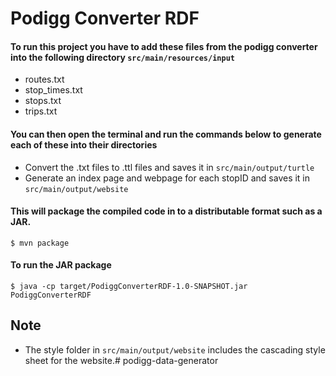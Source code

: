 Podigg Converter RDF
=========================
#### To run this project you have to add these files from the podigg converter into the following directory `src/main/resources/input`

* routes.txt  
* stop_times.txt  
* stops.txt  
* trips.txt

#### You can then open the terminal and run the commands below to generate each of these into their directories

* Convert the .txt files to .ttl files and saves it in `src/main/output/turtle`
* Generate an index page and webpage for each stopID and saves it in `src/main/output/website`

#### This will package the compiled code in to a distributable format such as a JAR.
```shell script
$ mvn package
```
#### To run the JAR package
```shell script
$ java -cp target/PodiggConverterRDF-1.0-SNAPSHOT.jar PodiggConverterRDF
```
## Note 
* The style folder in `src/main/output/website` includes the cascading style sheet for the website.# podigg-data-generator
